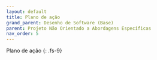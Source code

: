 ```yaml
---
layout: default
title: Plano de ação
grand_parent: Desenho de Software (Base)
parent: Projeto Não Orientado a Abordagens Específicas
nav_order: 5
---
```


Plano de ação
{: .fs-9}


